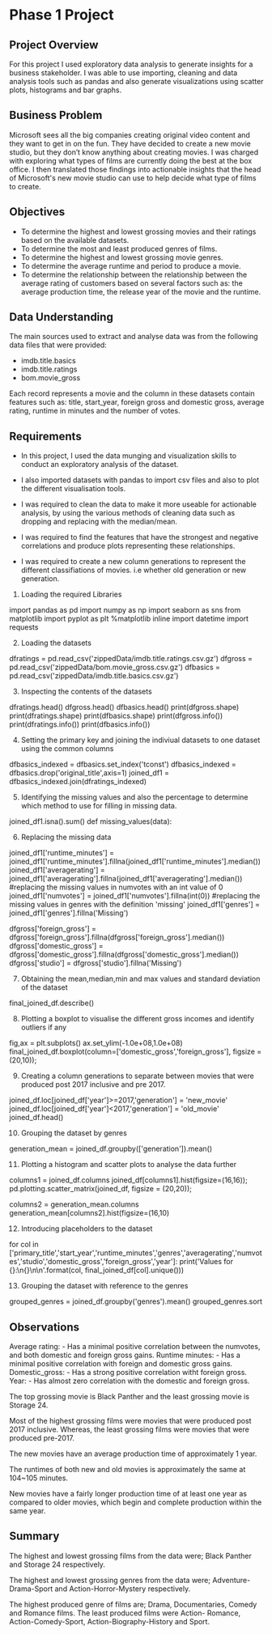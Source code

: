 # Phase 1 Project 

## Project Overview

For this project I used exploratory data analysis to generate insights for a business stakeholder. I was able to use importing, cleaning and data analysis tools such as pandas and also generate visualizations using scatter plots, histograms and bar graphs.

## Business Problem

Microsoft sees all the big companies creating original video content and they want to get in on the fun. They have decided to create a new movie studio, but they don’t know anything about creating movies. I was charged with exploring what types of films are currently doing the best at the box office. I then translated those findings into actionable insights that the head of Microsoft's new movie studio can use to help decide what type of films to create.

## Objectives
- To determine the highest and lowest grossing movies and their ratings based on the available datasets.
- To determine the most and least produced genres of films.
- To determine the highest and lowest grossing movie genres.
- To determine the average runtime and period to produce a movie.
- To determine the relationship between the relationship between the average rating of customers based on several factors such as: the average production time, the release year of the movie and the runtime.

## Data Understanding
The main sources used to extract and analyse data was from the following data files that were provided:

* imdb.title.basics
* imdb.title.ratings
* bom.movie_gross

Each record represents a movie and the column in these datasets contain features such as: title, start_year, foreign gross and domestic gross, average rating, runtime in minutes and the number of votes.

## Requirements
- In this project, I used the data munging and visualization skills to conduct an exploratory analysis of the dataset.

- I also imported datasets with pandas to import csv files and also to plot the different visualisation tools.

- I was required to clean the data to make it more useable for actionable analysis, by using the various methods of cleaning data such as dropping and replacing with the median/mean.

- I was required to find the features that have the strongest and negative correlations and produce plots representing these relationships.

- I was required to create a new column generations to represent the different classifiations of movies. i.e whether old generation or new generation.


1. Loading the required Libraries

import pandas as pd
import numpy as np
import seaborn as sns
from matplotlib import pyplot as plt
%matplotlib inline
import datetime
import requests

2. Loading the datasets

dfratings = pd.read_csv('zippedData/imdb.title.ratings.csv.gz')
dfgross = pd.read_csv('zippedData/bom.movie_gross.csv.gz')
dfbasics = pd.read_csv('zippedData/imdb.title.basics.csv.gz')

3. Inspecting the contents of the datasets

dfratings.head()
dfgross.head()
dfbasics.head()
print(dfgross.shape)
print(dfratings.shape)
print(dfbasics.shape)
print(dfgross.info())
print(dfratings.info())
print(dfbasics.info())

4. Setting the primary key and joining the indiviual datasets to one dataset using the common columns

dfbasics_indexed = dfbasics.set_index('tconst')
dfbasics_indexed = dfbasics.drop('original_title',axis=1)
joined_df1 = dfbasics_indexed.join(dfratings_indexed)

5. Identifying the missing values and also the percentage to determine which method to use for filling in missing data.

joined_df1.isna().sum()
def missing_values(data):

6. Replacing the missing data

joined_df1['runtime_minutes'] = joined_df1['runtime_minutes'].fillna(joined_df1['runtime_minutes'].median())
joined_df1['averagerating'] = joined_df1['averagerating'].fillna(joined_df1['averagerating'].median())
#replacing the missing values in numvotes with an int value of 0
joined_df1['numvotes'] = joined_df1['numvotes'].fillna(int(0))
#replacing the missing values in genres with the definition 'missing'
joined_df1['genres'] = joined_df1['genres'].fillna('Missing')

dfgross['foreign_gross'] = dfgross['foreign_gross'].fillna(dfgross['foreign_gross'].median())
dfgross['domestic_gross'] = dfgross['domestic_gross'].fillna(dfgross['domestic_gross'].median())
dfgross['studio'] = dfgross['studio'].fillna('Missing')

7. Obtaining the mean,median,min and max values and standard deviation of the dataset

final_joined_df.describe()

8. Plotting a boxplot to visualise the different gross incomes and identify outliers if any

fig,ax = plt.subplots()
ax.set_ylim(-1.0e+08,1.0e+08)
final_joined_df.boxplot(column=['domestic_gross','foreign_gross'], figsize = (20,10));

9. Creating a column generations to separate between movies that were produced post 2017 inclusive and pre 2017.

joined_df.loc[joined_df['year']>=2017,'generation'] = 'new_movie'
joined_df.loc[joined_df['year']<2017,'generation'] = 'old_movie'
joined_df.head()

10. Grouping the dataset by genres 

generation_mean = joined_df.groupby(['generation']).mean()

11. Plotting a histogram and scatter plots to analyse the data further

columns1 = joined_df.columns
joined_df[columns1].hist(figsize=(16,16));
pd.plotting.scatter_matrix(joined_df, figsize = (20,20));

columns2 =  generation_mean.columns
generation_mean[columns2].hist(figsize=(16,10)
    
12. Introducing placeholders to the dataset

for col in ['primary_title','start_year','runtime_minutes','genres','averagerating','numvotes','studio','domestic_gross','foreign_gross','year']:
    print('Values for {}:\n{}\n\n'.format(col, final_joined_df[col].unique()))
    
13. Grouping the dataset with reference to the genres

grouped_genres = joined_df.groupby('genres').mean()
grouped_genres.sort


## Observations

Average rating: - Has a minimal positive correlation between the numvotes, and both domestic and foreign gross gains.
Runtime minutes: - Has a minimal positive correlation with foreign and domestic gross gains.
Domestic_gross: - Has a strong positive correlation witht foreign gross.
Year: - Has almost zero correlation with the domestic and foreign gross.

The top grossing movie is Black Panther and the least grossing movie is Storage 24.

Most of the highest grossing films were movies that were produced post 2017 inclusive. Whereas, the least grossing films were movies that were produced pre-2017.

The new movies have an average production time of approximately 1 year.

The runtimes of both new and old movies is approximately the same at 104~105 minutes.

New movies have a fairly longer production time of at least one year as compared to older movies, which begin and complete production within the same year.

## Summary

The highest and lowest grossing films from the data were; Black Panther and Storage 24 respectively.

The highest and lowest grossing genres from the data were; Adventure-Drama-Sport and Action-Horror-Mystery respectively.

The highest produced genre of films are; Drama, Documentaries, Comedy and Romance films.
The least produced films were Action- Romance, Action-Comedy-Sport, Action-Biography-History and Sport.






